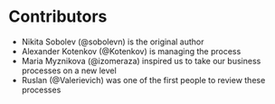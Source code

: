 # Contributors

- Nikita Sobolev (@sobolevn) is the original author
- Alexander Kotenkov (@Kotenkov) is managing the process
- Maria Myznikova (@izomeraza) inspired us to take our business processes on a new level
- Ruslan (@Valerievich) was one of the first people to review these processes
